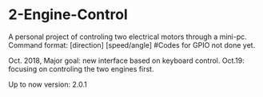 # 2-Engine-Control
A personal project of controling two electrical motors through a mini-pc.
Command format: [direction] [speed/angle]
#Codes for GPIO not done yet.

Oct. 2018, Major goal: new interface based on keyboard control.
Oct.19: focusing on controling the two engines first.

Up to now version: 2.0.1
